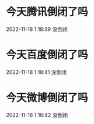 # 今天腾讯倒闭了吗

2022-11-18 1:18:39 没倒闭

# 今天百度倒闭了吗

2022-11-18 1:18:41 没倒闭

# 今天微博倒闭了吗

2022-11-18 1:18:42 没倒闭

